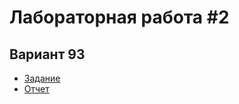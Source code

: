 # Лабораторная работа #2

## Вариант 93

- [Задание](./docs/Информатика_ЛР_2_2023.pdf)
- [Отчет](./docs/lab2.odt.pdf)

